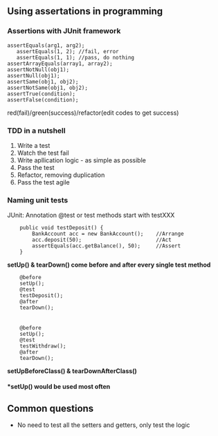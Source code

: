 ## Using assertations in programming

### Assertions with JUnit framework
    assertEquals(arg1, arg2);
	   assertEquals(1, 2); //fail, error
	   assertEquals(1, 1); //pass, do nothing
    assertArrayEquals(array1, array2);
    assertNotNull(obj1);
    assertNull(obj1);
    assertSame(obj1, obj2);
    assertNotSame(obj1, obj2);
    assertTrue(condition);
    assertFalse(condition);

red(fail)/green(success)/refactor(edit codes to get success)

### TDD in a nutshell

1. Write a test
2. Watch the test fail
3. Write apllication logic - as simple as possible
4. Pass the test
5. Refactor, removing duplication
6. Pass the test agile

### Naming unit tests

JUnit: Annotation @test or test methods start with testXXX

```
    public void testDeposit() {
        BankAccount acc = new BankAccount();    //Arrange
        acc.deposit(50);                        //Act
        assertEquals(acc.getBalance(), 50);     //Assert
    }

```

__setUp() & tearDown() come before and after every single test method__
```
    @before
    setUp();
    @test
    testDeposit();
    @after
    tearDown();
```
###### 
```
    @before
    setUp();
    @test
    testWithdraw();
    @after
    tearDown();
```

__setUpBeforeClass() & tearDownAfterClass()__
#### *setUp() would be used most often

## Common questions

+ No need to test all the setters and getters, only test the logic